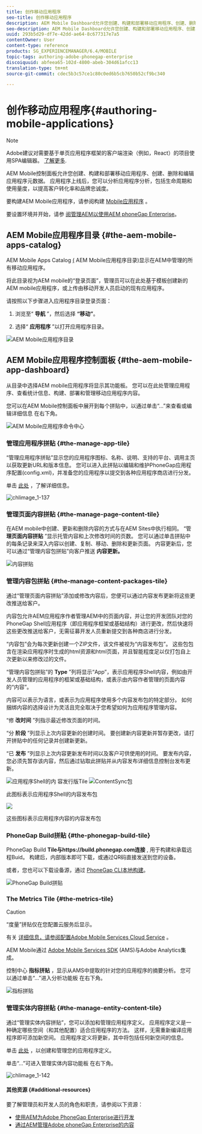 ```yaml
---
title: 创作移动应用程序
seo-title: 创作移动应用程序
description: AEM Mobile Dashboard允许您创建、构建和部署移动应用程序、创建、删除和编辑应用程序元数据。 可查看本页以了解更多信息。
seo-description: AEM Mobile Dashboard允许您创建、构建和部署移动应用程序、创建、删除和编辑应用程序元数据。 可查看本页以了解更多信息。
uuid: 293b5d29-df7e-42dd-ae64-8c677317e7a5
contentOwner: User
content-type: reference
products: SG_EXPERIENCEMANAGER/6.4/MOBILE
topic-tags: authoring-adobe-phonegap-enterprise
discoiquuid: abfeea65-102d-4800-abeb-304d61afcc13
translation-type: tm+mt
source-git-commit: cdec5b3c57ce1c80c0ed6b5cb7650b52cf9bc340

---
```



# 创作移动应用程序{#authoring-mobile-applications}

>[!NOTE]
>
>Adobe建议对需要基于单页应用程序框架的客户端渲染（例如，React）的项目使用SPA编辑器。 [了解更多](/help/sites-developing/spa-overview.md).

AEM Mobile控制面板允许您创建、构建和部署移动应用程序、创建、删除和编辑应用程序元数据。 应用程序上线后，您可以分析应用程序分析，包括生命周期和使用量度，以提高客户转化率和品牌忠诚度。

要构建AEM Mobile应用程序，请参阅构建 [Mobile应用程序](/help/mobile/building-app-mobile-phonegap.md) 。

要设置环境并开始，请参 [阅管理AEM以使用AEM phoneGap Enterprise](/help/mobile/administer-phonegap.md)。

## AEM Mobile应用程序目录 {#the-aem-mobile-apps-catalog}

AEM Mobile Apps Catalog [(](http://localhost:4502/aem/apps.html/content/phonegap) AEM Mobile应用程序目录)显示在AEM中管理的所有移动应用程序。

将此目录视为AEM mobile的“登录页面”，管理员可以在此处基于模板创建新的AEM mobile应用程序，或上传由移动开发人员启动的现有应用程序。

请按照以下步骤进入应用程序目录登录页面：

1. 浏览至“ **导航** ”，然后选择 **“移动”**。

1. 选择“ **应用程序** ”以打开应用程序目录。

![AEM Mobile应用程序目录](assets/chlimage_1-135.png)

## AEM Mobile应用程序控制面板 {#the-aem-mobile-app-dashboard}

从目录中选择AEM mobile应用程序将显示其功能板。 您可以在此处管理应用程序、查看统计信息、构建、部署和管理移动应用程序内容。

您可以在AEM Mobile控制面板中展开到每个拼贴中，以通过单击“...”来查看或编辑详细信息 在右下角。

![AEM Mobile应用程序命令中心](assets/chlimage_1-136.png)

### 管理应用程序拼贴 {#the-manage-app-tile}

“管理应用程序拼贴”显示您的应用程序图标、名称、说明、支持的平台、调用主页以获取更新URL和版本信息。 您可以进入此拼贴以编辑和维护PhoneGap应用程序配置(config.xml)，并准备您的应用程序以提交到各种应用程序商店进行分发。

单击 [此处](/help/mobile/phonegap-app-details-tile.md) ，了解详细信息。

![chlimage_1-137](assets/chlimage_1-137.png)

### 管理页面内容拼贴 {#the-manage-page-content-tile}

在AEM mobile中创建、更新和删除内容的方式与在AEM Sites中执行相同。 “管 **理页面内容拼贴** ”显示托管内容和上次修改时间的页数。 您可以通过单击拼贴中的每条记录来深入内容以创建、复制、移动、删除和更新页面。 内容更新后，您可以通过“管理内容包拼贴”向客户推送 **内容更新。**

![内容拼贴](assets/chlimage_1-138.png)

### 管理内容包拼贴 {#the-manage-content-packages-tile}

通过“管理页面内容拼贴”添加或修改内容后，您便可以通过内容发布更新将这些更改推送给客户。

内容包允许AEM应用程序作者管理AEM中的页面内容，并让您的开发团队对您的PhoneGap Shell应用程序（即应用程序框架或基础结构）进行更改，然后快速将这些更改推送给客户，无需征募开发人员重新提交到各种商店进行分发。

“内容包”会为每次更新创建一个ZIP文件，该文件被视为“内容发布包”。 这些包包含在渲染应用程序时生成的html资源和html页面，并且智能程度足以仅打包自上次更新以来修改过的文件。

“管理内容包拼贴”的 **Type** ”列将显示“App”，表示应用程序Shell内容，例如由开发人员管理的应用程序的框架或基础结构，或表示由内容作者管理的页面内容的“内容”。

内容可以表示为语言，或表示为应用程序使用多个内容发布包的特定部分。 如何捆绑内容的选择设计为灵活且完全取决于您希望如何为应用程序管理内容。

“修 **改时间** ”列指示最近修改页面的时间。

“分 **阶段** ”列显示上次内容更新的创建时间。 要创建新内容更新并暂存更改，请打开拼贴中的任何记录并创建新更新。

“已 **发布** ”列显示上次内容更新发布时间以及客户可供使用的时间。 要发布内容，您必须先暂存该内容，然后通过钻取此拼贴并从内容发布详细信息控制台发布更新。

![应用程序Shell的内](assets/chlimage_1-139.png) 容发行版Tile ![ContentSync包](do-not-localize/chlimage_1-5.png)

此图标表示应用程序Shell的内容发布包

![](do-not-localize/chlimage_1-6.png)

这些图标表示应用程序内容的内容发布包

### PhoneGap Build拼贴 {#the-phonegap-build-tile}

PhoneGap Build **Tile与https://build.phonegap.com连接** , [](https://build.phonegap.com) 用于构建和承载远程Buid。 构建后，内部版本即可下载，或通过QR码直接发送到您的设备。

或者，您也可以下载设备源，通过 [PhoneGap CLI本地构建](https://docs.phonegap.com/en/3.5.0/guide_cli_index.md.html)。

![PhoneGap Build拼贴](assets/chlimage_1-140.png)

### The Metrics Tile {#the-metrics-tile}

>[!CAUTION]
>
>“度量”拼贴仅在您配置云服务后显示。
>
>有关 [详细信息，请参阅配置Adobe Mobile Services Cloud Service](/help/mobile/configure-adobe-mobile-cloud-service.md) 。

AEM Mobile通过 [Adobe Mobile Services SDK](https://www.adobe.com/ca/solutions/digital-marketing/mobile-services/app-sdk.html) (AMS)与Adobe Analytics集成。

控制中心 **指标拼贴** ，显示从AMS中提取的针对您的应用程序的摘要分析。 您可以通过单击“...”进入分析功能板 在右下角。

![指标拼贴](assets/chlimage_1-141.png)

### 管理实体内容拼贴 {#the-manage-entity-content-tile}

通过“管理实体内容拼贴”，您可以添加和管理应用程序定义。 应用程序定义是一种确定哪些空间（和其他配置）适合应用程序的方法。 这样，无需重新编译应用程序即可添加新空间。 应用程序定义将更新，其中将包括任何新空间的信息。

单击 [此处](/help/mobile/phonegap-app-definitions.md) ，以创建和管理您的应用程序定义。

单击“...”可进入管理实体内容功能板 在右下角。

![chlimage_1-142](assets/chlimage_1-142.png)

#### 其他资源 {#additional-resources}

要了解管理员和开发人员的角色和职责，请参阅以下资源：

* [使用AEM为Adobe PhoneGap Enterprise进行开发](/help/mobile/developing-in-phonegap.md)
* [通过AEM管理Adobe phoneGap Enterprise的内容](/help/mobile/administer-phonegap.md)

